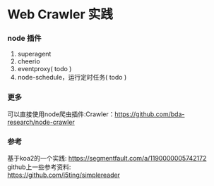 # Web Crawler 实践

### node 插件
1. superagent
2. cheerio
3. eventproxy( todo )
4. node-schedule，运行定时任务( todo )

### 更多
可以直接使用node爬虫插件:Crawler：https://github.com/bda-research/node-crawler

### 参考
基于koa2的一个实践: https://segmentfault.com/a/1190000005742172   
github上一些参考资料:  
https://github.com/i5ting/simplereader  

